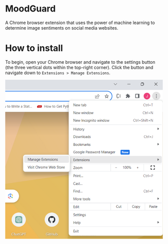 # MoodGuard
 A Chrome browser extension that uses the power of machine learning to determine image sentiments on social media websites.

# How to install
To begin, open your Chrome browser and navigate to the settings button (the three vertical dots within the top-right corner). Click the button and navigate down to ```Extensions > Manage Extensions```.

![alt text](https://github.com/jakeintravaia/MoodGuard-Extension/blob/main/tutorial_images/extension_manager.png)
